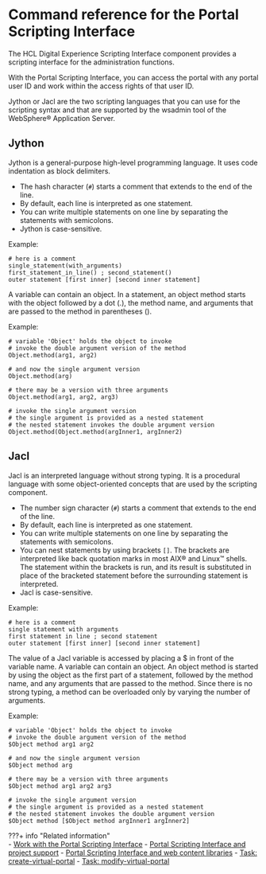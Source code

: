 # Command reference for the Portal Scripting Interface

The HCL Digital Experience Scripting Interface component provides a scripting interface for the administration functions.

With the Portal Scripting Interface, you can access the portal with any portal user ID and work within the access rights of that user ID.

Jython or Jacl are the two scripting languages that you can use for the scripting syntax and that are supported by the wsadmin tool of the WebSphere® Application Server.

## Jython

Jython is a general-purpose high-level programming language. It uses code indentation as block delimiters.

-   The hash character (`#`) starts a comment that extends to the end of the line.
-   By default, each line is interpreted as one statement.
-   You can write multiple statements on one line by separating the statements with semicolons.
-   Jython is case-sensitive.

Example:

```
# here is a comment
single_statement(with_arguments)
first_statement_in_line() ; second_statement()
outer statement [first inner] [second inner statement]
```

A variable can contain an object. In a statement, an object method starts with the object followed by a dot (.), the method name, and arguments that are passed to the method in parentheses (\).

Example:

```
# variable 'Object' holds the object to invoke
# invoke the double argument version of the method
Object.method(arg1, arg2)

# and now the single argument version
Object.method(arg)

# there may be a version with three arguments
Object.method(arg1, arg2, arg3)

# invoke the single argument version
# the single argument is provided as a nested statement
# the nested statement invokes the double argument version
Object.method(Object.method(argInner1, argInner2)
```

## Jacl

Jacl is an interpreted language without strong typing. It is a procedural language with some object-oriented concepts that are used by the scripting component.

-   The number sign character (`#`) starts a comment that extends to the end of the line.
-   By default, each line is interpreted as one statement.
-   You can write multiple statements on one line by separating the statements with semicolons.
-   You can nest statements by using brackets `[]`. The brackets are interpreted like back quotation marks in most AIX® and Linux™ shells. The statement within the brackets is run, and its result is substituted in place of the bracketed statement before the surrounding statement is interpreted.
-   Jacl is case-sensitive.

Example:

```
# here is a comment
single statement with arguments
first statement in line ; second statement
outer statement [first inner] [second inner statement]
```

The value of a Jacl variable is accessed by placing a $ in front of the variable name. A variable can contain an object. An object method is started by using the object as the first part of a statement, followed by the method name, and any arguments that are passed to the method. Since there is no strong typing, a method can be overloaded only by varying the number of arguments.

Example:

```
# variable 'Object' holds the object to invoke
# invoke the double argument version of the method
$Object method arg1 arg2

# and now the single argument version
$Object method arg

# there may be a version with three arguments
$Object method arg1 arg2 arg3

# invoke the single argument version
# the single argument is provided as a nested statement
# the nested statement invokes the double argument version
$Object method [$Object method argInner1 argInner2]
```

???+ info "Related information"  
    -   [Work with the Portal Scripting Interface](../../../portal_admin_tools/portal_scripting_interface/adpsitsk.md)
    -   [Portal Scripting Interface and project support](../../../../../manage_content/wcm/wcm_artifacts/managed_pages/advadmin_managedpages/wcm_mngpages_projectpsi.md)
    -   [Portal Scripting Interface and web content libraries](../../../../../manage_content/wcm/wcm_artifacts/managed_pages/advadmin_managedpages/wcm_mngpages_librarypsi.md)
    -   [Task: create-virtual-portal](../../../../../build_sites/virtual_portal/vp_reference/vp_command_ref/portal_cfg_adm_vp/advp_cfgtsk_create.md)
    -   [Task: modify-virtual-portal](../../../../../build_sites/virtual_portal/vp_reference/vp_command_ref/portal_cfg_adm_vp/advp_cfgtsk_modify.md)

